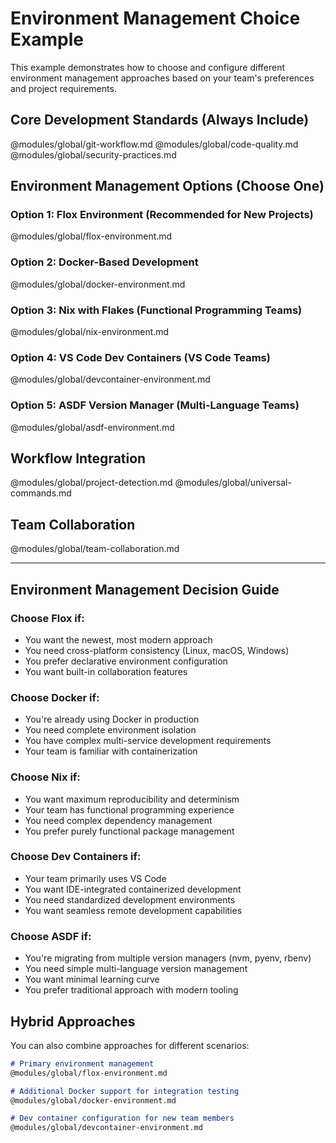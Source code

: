 # Environment Management Choice Example

This example demonstrates how to choose and configure different environment management approaches based on your team's preferences and project requirements.

## Core Development Standards (Always Include)

@modules/global/git-workflow.md
@modules/global/code-quality.md
@modules/global/security-practices.md

## Environment Management Options (Choose One)

### Option 1: Flox Environment (Recommended for New Projects)
@modules/global/flox-environment.md

### Option 2: Docker-Based Development
@modules/global/docker-environment.md

### Option 3: Nix with Flakes (Functional Programming Teams)
@modules/global/nix-environment.md

### Option 4: VS Code Dev Containers (VS Code Teams)
@modules/global/devcontainer-environment.md

### Option 5: ASDF Version Manager (Multi-Language Teams)
@modules/global/asdf-environment.md

## Workflow Integration

@modules/global/project-detection.md
@modules/global/universal-commands.md

## Team Collaboration

@modules/global/team-collaboration.md

---

## Environment Management Decision Guide

### Choose **Flox** if:
- You want the newest, most modern approach
- You need cross-platform consistency (Linux, macOS, Windows)
- You prefer declarative environment configuration
- You want built-in collaboration features

### Choose **Docker** if:
- You're already using Docker in production
- You need complete environment isolation
- You have complex multi-service development requirements
- Your team is familiar with containerization

### Choose **Nix** if:
- You want maximum reproducibility and determinism
- Your team has functional programming experience
- You need complex dependency management
- You prefer purely functional package management

### Choose **Dev Containers** if:
- Your team primarily uses VS Code
- You want IDE-integrated containerized development
- You need standardized development environments
- You want seamless remote development capabilities

### Choose **ASDF** if:
- You're migrating from multiple version managers (nvm, pyenv, rbenv)
- You need simple multi-language version management
- You want minimal learning curve
- You prefer traditional approach with modern tooling

## Hybrid Approaches

You can also combine approaches for different scenarios:

```markdown
# Primary environment management
@modules/global/flox-environment.md

# Additional Docker support for integration testing
@modules/global/docker-environment.md

# Dev container configuration for new team members
@modules/global/devcontainer-environment.md
```
